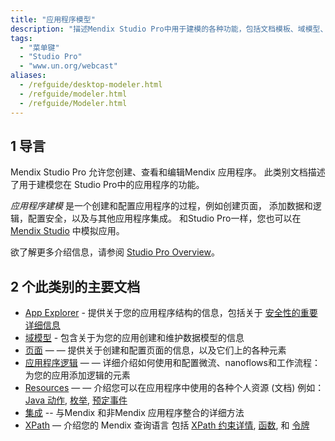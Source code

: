 ```yaml
---
title: "应用程序模型"
description: "描述Mendix Studio Pro中用于建模的各种功能，包括文档模板、域模型、微流、模块、页面和安全性。"
tags:
  - "菜单键"
  - "Studio Pro"
  - "www.un.org/webcast"
aliases:
  - /refguide/desktop-modeler.html
  - /refguide/modeler.html
  - /refguide/Modeler.html
---
```


## 1 导言

Mendix Studio Pro 允许您创建、查看和编辑Mendix 应用程序。 此类别文档描述了用于建模您在 Studio Pro中的应用程序的功能。

*应用程序建模* 是一个创建和配置应用程序的过程，例如创建页面， 添加数据和逻辑，配置安全，以及与其他应用程序集成。 和Studio Pro一样，您也可以在 [Mendix Studio](/studio/) 中模拟应用。

欲了解更多介绍信息，请参阅 [Studio Pro Overview](studio-pro-overview)。

## 2 个此类别的主要文档

* [App Explorer](project-explorer) - 提供关于您的应用程序结构的信息，包括关于 [安全性的重要详细信息](security)
* [域模型](domain-model) - 包含关于为您的应用创建和维护数据模型的信息
* [页面](pages) — — 提供关于创建和配置页面的信息，以及它们上的各种元素
* [应用程序逻辑](application-logic) — — 详细介绍如何使用和配置微流、nanoflows和工作流程：为您的应用添加逻辑的元素
* [Resources](resources) — — 介绍您可以在应用程序中使用的各种个人资源 (文档) 例如： [Java 动作](java-actions), [枚举](enumerations), [预定事件](scheduled-events)
* [集成](integration) -- 与Mendix 和非Mendix 应用程序整合的详细方法
* [XPath](xpath) — 介绍您的 Mendix 查询语言 包括 [XPath 约束详情](xpath-constraints), [函数](xpath-query-functions), 和 [令牌](xpath-tokens)
